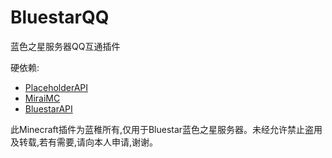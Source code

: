 # BluestarQQ
蓝色之星服务器QQ互通插件

硬依赖:
  - [PlaceholderAPI](https://www.spigotmc.org/resources/placeholderapi.6245/)
  - [MiraiMC](https://github.com/DreamVoid/MiraiMC)
  - [BluestarAPI](https://github.com/lanzhi6/BluestarAPI)
 
此Minecraft插件为蓝稚所有,仅用于Bluestar蓝色之星服务器。未经允许禁止盗用及转载,若有需要,请向本人申请,谢谢。